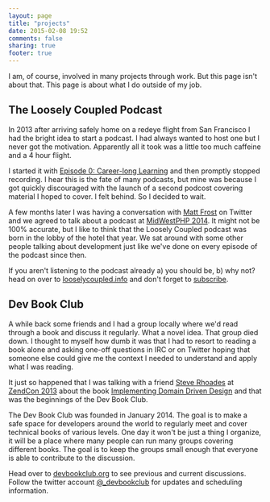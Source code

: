 ```yaml
---
layout: page
title: "projects"
date: 2015-02-08 19:52
comments: false
sharing: true
footer: true
---
```

I am, of course, involved in many projects through work. But this page isn't about that. This page is about what I do outside of my job.

## The Loosely Coupled Podcast

In 2013 after arriving safely home on a redeye flight from San Francisco I had the bright idea to start a podcast. I had always wanted to host one but I never got the motivation. Apparently all it took was a little too much caffeine and a 4 hour flight.

I started it with [Episode 0: Career-long Learning](http://looselycoupled.info/blog/2013/10/24/episode-0-career-long-learning/) and then promptly stopped recording. I hear this is the fate of many podcasts, but mine was because I got quickly discouraged with the launch of a second podcost covering material I hoped to cover. I felt behind. So I decided to wait.

A few months later I was having a conversation with [Matt Frost](https://twitter.com/shrtwhitebldguy) on Twitter and we agreed to talk about a podcast at [MidWestPHP 2014](http://2014.midwestphp.com). It might not be 100% accurate, but I like to think that the Loosely Coupled podcast was born in the lobby of the hotel that year. We sat around with some other people talking about development just like we've done on every episode of the podcast since then.

If you aren't listening to the podcast already a) you should be, b) why not? head on over to [looselycoupled.info](http://looselycoupled.info) and don't forget to [subscribe](http://feeds.feedburner.com/looselycoupled-podcast).

## Dev Book Club

A while back some friends and I had a group locally where we'd read through a book and discuss it regularly. What a novel idea. That group died down. I thought to myself how dumb it was that I had to resort to reading a book alone and asking one-off questions in IRC or on Twitter hoping that someone else could give me the context I needed to understand and apply what I was reading.

It just so happened that I was talking with a friend [Steve Rhoades](https://twitter.com/steverhoades) at [ZendCon 2013](http://zendcon.com) about the book [Implementing Domain Driven Design](http://amzn.com/6863231) and that was the beginnings of the Dev Book Club.

The Dev Book Club was founded in January 2014. The goal is to make a safe space for developers around the world to regularly meet and cover technical books of various levels. One day it won't be just a thing I organize, it will be a place where many people can run many groups covering different books. The goal is to keep the groups small enough that everyone is able to contribute to the discussion.

Head over to [devbookclub.org](http://devbookclub.org) to see previous and current discussions. Follow the twitter account [@_devbookclub](https://twitter.com/_devbookclub) for updates and scheduling information.
